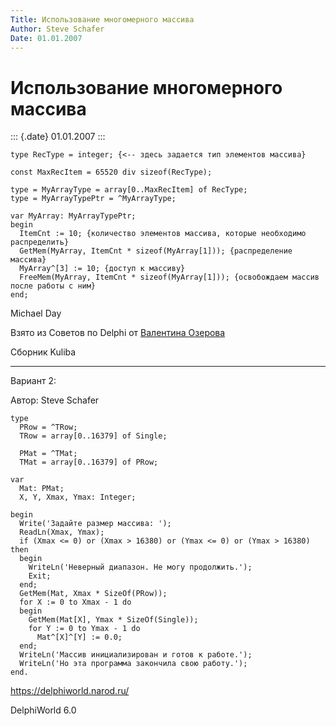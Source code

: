 ```yaml
---
Title: Использование многомерного массива
Author: Steve Schafer
Date: 01.01.2007
---
```



Использование многомерного массива
==================================

::: {.date}
01.01.2007
:::

    type RecType = integer; {<-- здесь задается тип элементов массива}
     
    const MaxRecItem = 65520 div sizeof(RecType);
     
    type = MyArrayType = array[0..MaxRecItem] of RecType;
    type = MyArrayTypePtr = ^MyArrayType;
     
    var MyArray: MyArrayTypePtr;
    begin
      ItemCnt := 10; {количество элементов массива, которые необходимо распределить}
      GetMem(MyArray, ItemCnt * sizeof(MyArray[1])); {распределение массива}
      MyArray^[3] := 10; {доступ к массиву}
      FreeMem(MyArray, ItemCnt * sizeof(MyArray[1])); {освобождаем массив после работы с ним}
    end;

Michael Day

Взято из Советов по Delphi от [Валентина Озерова](mailto:webmaster@webinspector.com)

Сборник Kuliba

------------------------------------------------------------------------
Вариант 2:

Автор: Steve Schafer

    type
      PRow = ^TRow;
      TRow = array[0..16379] of Single;
     
      PMat = ^TMat;
      TMat = array[0..16379] of PRow;
     
    var
      Mat: PMat;
      X, Y, Xmax, Ymax: Integer;
     
    begin
      Write('Задайте размер массива: ');
      ReadLn(Xmax, Ymax);
      if (Xmax <= 0) or (Xmax > 16380) or (Ymax <= 0) or (Ymax > 16380) then
      begin
        WriteLn('Неверный диапазон. Не могу продолжить.');
        Exit;
      end;
      GetMem(Mat, Xmax * SizeOf(PRow));
      for X := 0 to Xmax - 1 do
      begin
        GetMem(Mat[X], Ymax * SizeOf(Single));
        for Y := 0 to Ymax - 1 do
          Mat^[X]^[Y] := 0.0;
      end;
      WriteLn('Массив инициализирован и готов к работе.');
      WriteLn('Но эта программа закончила свою работу.');
    end.
     
     

<https://delphiworld.narod.ru/>

DelphiWorld 6.0
